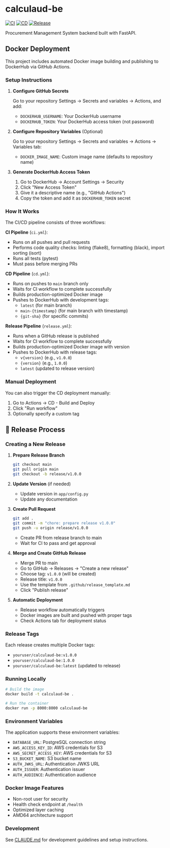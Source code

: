 # calculaud-be

[![CI](https://github.com/username/calculaud-be/actions/workflows/ci.yml/badge.svg)](https://github.com/username/calculaud-be/actions/workflows/ci.yml)
[![CD](https://github.com/username/calculaud-be/actions/workflows/cd.yml/badge.svg)](https://github.com/username/calculaud-be/actions/workflows/cd.yml)
[![Release](https://github.com/username/calculaud-be/actions/workflows/release.yml/badge.svg)](https://github.com/username/calculaud-be/actions/workflows/release.yml)

Procurement Management System backend built with FastAPI.

## Docker Deployment

This project includes automated Docker image building and publishing to DockerHub via GitHub Actions.

### Setup Instructions

1. **Configure GitHub Secrets**
   
   Go to your repository Settings → Secrets and variables → Actions, and add:
   - `DOCKERHUB_USERNAME`: Your DockerHub username
   - `DOCKERHUB_TOKEN`: Your DockerHub access token (not password)

2. **Configure Repository Variables** (Optional)
   
   Go to your repository Settings → Secrets and variables → Actions → Variables tab:
   - `DOCKER_IMAGE_NAME`: Custom image name (defaults to repository name)

3. **Generate DockerHub Access Token**
   
   1. Go to DockerHub → Account Settings → Security
   2. Click "New Access Token"
   3. Give it a descriptive name (e.g., "GitHub Actions")
   4. Copy the token and add it as `DOCKERHUB_TOKEN` secret

### How It Works

The CI/CD pipeline consists of three workflows:

**CI Pipeline** (`ci.yml`):
- Runs on all pushes and pull requests
- Performs code quality checks: linting (flake8), formatting (black), import sorting (isort)
- Runs all tests (pytest)
- Must pass before merging PRs

**CD Pipeline** (`cd.yml`):
- Runs on pushes to `main` branch only
- Waits for CI workflow to complete successfully
- Builds production-optimized Docker image
- Pushes to DockerHub with development tags:
  - `latest` (for main branch)
  - `main-{timestamp}` (for main branch with timestamp)
  - `{git-sha}` (for specific commits)

**Release Pipeline** (`release.yml`):
- Runs when a GitHub release is published
- Waits for CI workflow to complete successfully
- Builds production-optimized Docker image with version
- Pushes to DockerHub with release tags:
  - `v{version}` (e.g., `v1.0.0`)
  - `{version}` (e.g., `1.0.0`)
  - `latest` (updated to release version)

### Manual Deployment

You can also trigger the CD deployment manually:
1. Go to Actions → CD - Build and Deploy
2. Click "Run workflow"
3. Optionally specify a custom tag

## 🚀 Release Process

### Creating a New Release

1. **Prepare Release Branch**
   ```bash
   git checkout main
   git pull origin main
   git checkout -b release/v1.0.0
   ```

2. **Update Version** (if needed)
   - Update version in `app/config.py`
   - Update any documentation

3. **Create Pull Request**
   ```bash
   git add .
   git commit -m "chore: prepare release v1.0.0"
   git push -u origin release/v1.0.0
   ```
   - Create PR from release branch to main
   - Wait for CI to pass and get approval

4. **Merge and Create GitHub Release**
   - Merge PR to main
   - Go to GitHub → Releases → "Create a new release"
   - Choose tag: `v1.0.0` (will be created)
   - Release title: `v1.0.0`
   - Use the template from `.github/release_template.md`
   - Click "Publish release"

5. **Automatic Deployment**
   - Release workflow automatically triggers
   - Docker images are built and pushed with proper tags
   - Check Actions tab for deployment status

### Release Tags

Each release creates multiple Docker tags:
- `youruser/calculaud-be:v1.0.0`
- `youruser/calculaud-be:1.0.0`
- `youruser/calculaud-be:latest` (updated to release)

### Running Locally

```bash
# Build the image
docker build -t calculaud-be .

# Run the container
docker run -p 8000:8000 calculaud-be
```

### Environment Variables

The application supports these environment variables:
- `DATABASE_URL`: PostgreSQL connection string
- `AWS_ACCESS_KEY_ID`: AWS credentials for S3
- `AWS_SECRET_ACCESS_KEY`: AWS credentials for S3
- `S3_BUCKET_NAME`: S3 bucket name
- `AUTH_JWKS_URL`: Authentication JWKS URL
- `AUTH_ISSUER`: Authentication issuer
- `AUTH_AUDIENCE`: Authentication audience

### Docker Image Features

- Non-root user for security
- Health check endpoint at `/health`
- Optimized layer caching
- AMD64 architecture support

### Development

See [CLAUDE.md](CLAUDE.md) for development guidelines and setup instructions.